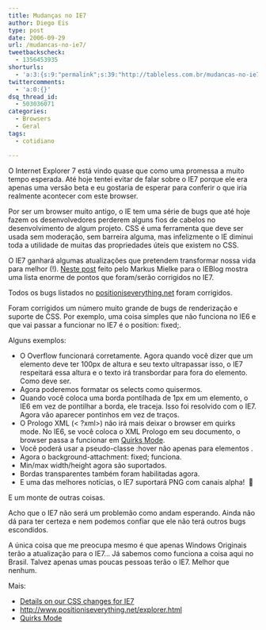```yaml
---
title: Mudanças no IE7
author: Diego Eis
type: post
date: 2006-09-29
url: /mudancas-no-ie7/
tweetbackscheck:
  - 1356453935
shorturls:
  - 'a:3:{s:9:"permalink";s:39:"http://tableless.com.br/mudancas-no-ie7";s:7:"tinyurl";s:26:"http://tinyurl.com/3my4sjw";s:4:"isgd";s:19:"http://is.gd/zoMYse";}'
twittercomments:
  - 'a:0:{}'
dsq_thread_id:
  - 503036071
categories:
  - Browsers
  - Geral
tags:
  - cotidiano

---
```

O Internet Explorer 7 está vindo quase que como uma promessa a muito tempo esperada. Até hoje tentei evitar de falar sobre o IE7 porque ele era apenas uma versão beta e eu gostaria de esperar para conferir o que iria realmente acontecer com este browser.

Por ser um browser muito antigo, o IE tem uma série de bugs que até hoje fazem os desenvolvedores perderem alguns fios de cabelos no desenvolvimento de algum projeto. CSS é uma ferramenta que deve ser usada sem moderação, sem barreira alguma, mas infelizmente o IE diminui toda a utilidade de muitas das propriedades úteis que existem no CSS.
  
O IE7 ganhará algumas atualizações que pretendem transformar nossa vida para melhor (!). [Neste post][1] feito pelo Markus Mielke para o IEBlog mostra uma lista enorme de pontos que foram/serão corrigidos no IE7.

Todos os bugs listados no [positioniseverything.net][2] foram corrigidos.
  
Foram corrigidos um número muito grande de bugs de renderização e suporte de CSS. Por exemplo, uma coisa simples que não funciona no IE6 e que vai passar a funcionar no IE7 é o position: fixed;.

Alguns exemplos:

  * O Overflow funcionará corretamente. Agora quando você dizer que um elemento deve ter 100px de altura e seu texto ultrapassar isso, o IE7 respeitará essa altura e o texto irá transbordar para fora do elemento. Como deve ser.
  * Agora poderemos formatar os selects como quisermos.
  * Quando você coloca uma borda pontilhada de 1px em um elemento, o IE6 em vez de pontilhar a borda, ele traceja. Isso foi resolvido com o IE7. Agora vão aparecer pontinhos em vez de traços.
  * O Prologo XML (< ?xml>) não irá mais deixar o browser em quirks mode. No IE6, se você coloca o XML Prologo em seu documento, o browser passa a funcionar em [Quirks Mode][3].
  * Você poderá usar a pseudo-classe :hover não apenas para elementos .
  * Agora o background-attachment: fixed; funciona.
  * Min/max width/height agora são suportados.
  * Bordas transparentes também foram habilitadas agora.
  * E uma das melhores notícias, o IE7 suportará PNG com canais alpha!  🙂

E um monte de outras coisas.

Acho que o IE7 não será um problemão como andam esperando. Ainda não dá para ter certeza e nem podemos confiar que ele não terá outros bugs escondidos.
  
A única coisa que me preocupa mesmo é que apenas Windows Originais terão a atualização para o IE7&#8230; Já sabemos como funciona a coisa aqui no Brasil. Talvez apenas umas poucas pessoas terão o IE7. Melhor que nenhum.

Mais:

  * [Details on our CSS changes for IE7][1]
  * <http://www.positioniseverything.net/explorer.html>
  * [Quirks Mode][3]

 [1]: http://blogs.msdn.com/ie/archive/2006/08/22/712830.aspx
 [2]: http://www.positioniseverything.net/explorer.html
 [3]: http://en.wikipedia.org/wiki/Quirks_mode